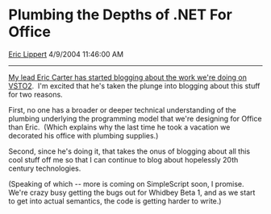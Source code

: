 # Plumbing the Depths of .NET For Office

[Eric Lippert](https://social.msdn.microsoft.com/profile/Eric%20Lippert) 4/9/2004 11:46:00 AM

-----

[My lead Eric Carter has started blogging about the work we're doing on VSTO2](http://blogs.msdn.com/eric_carter).  I'm excited that he's taken the plunge into blogging about this stuff for two reasons.  

First, no one has a broader or deeper technical understanding of the plumbing underlying the programming model that we're designing for Office than Eric.  (Which explains why the last time he took a vacation we decorated his office with plumbing supplies.)

Second, since he's doing it, that takes the onus of blogging about all this cool stuff off me so that I can continue to blog about hopelessly 20th century technologies.

 

(Speaking of which -- more is coming on SimpleScript soon, I promise.  We're crazy busy getting the bugs out for Whidbey Beta 1, and as we start to get into actual semantics, the code is getting harder to write.)

